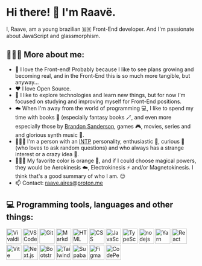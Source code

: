 # Hi there! 🤙 I'm Raavë.
I, Raave, am a young brazilian 🇧🇷 Front-End developer. And I'm passionate about JavaScript and glassmorphism.

## 🧔🏻‍♂️ More about me:
- 🧡 I love the Front-end! Probably because I like to see plans growing and becoming real, and in the Front-End this is so much more tangible, but anyway...
- ❤️ I love Open Source. 
- 🔭 I like to explore technologies and learn new things, but for now I'm focused on studying and improving myself for Front-End positions.
- ☁️ When I'm away from the world of programming 💻, I like to spend my time with books 📖 (especially fantasy books 🪄, and even more especially those by [Brandon Sanderson](https://www.brandonsanderson.com), games 🎮, movies, series and and glorious synth music 🎵.
- 🧔🏻‍♂️ I'm a person with an [INTP](https://wiki.personality-database.com/books/jungian-derivatives/page/intp) personality, enthusiastic 😬, curious 🤨 (who loves to ask random questions) and who always has a strange interest or a crazy idea 🧐.
- 🤷🏻‍♂️ My favorite color is orange 🧡, and if I could choose magical powers, they would be Aerokinesis ☁️, Electrokinesis ⚡  and/or Magnetokinesis. I think that's a good summary of who I am. 😌 
- 📫 Contact: raave.aires@proton.me

## 💻 Programming tools, languages and other things:
<p> 
    <a href="https://vivaldi.com/" target="_blank"><img src="https://vivaldi.com/wp-content/themes/vivaldicom-theme/img/press/icons/vivaldi_icon.png" width='40' alt="Vivaldi"/></a>
    <a href="https://code.visualstudio.com" target="_blank"><img src="https://skillicons.dev/icons?i=vscode" width='40' alt="VS Code"/></a>
    <a href="https://git-scm.com" target="_blank"><img src="https://skillicons.dev/icons?i=git" width='40' alt="Git"/></a>
    <a href="https://www.markdownguide.org" target="_blank"><img src="https://skillicons.dev/icons?i=md" width='40' alt="Markdown"/></a>
    <a href="https://developer.mozilla.org/en-US/docs/Learn/Getting_started_with_the_web/HTML_basics" target="_blank"><img src="https://skillicons.dev/icons?i=html" width='40' alt="HTML"/></a>
    <a href="https://developer.mozilla.org/en-US/docs/Learn/Getting_started_with_the_web/CSS_basics" target="_blank"><img src="https://skillicons.dev/icons?i=css" width='40' alt="CSS"/></a>
    <a href="https://developer.mozilla.org/en-US/docs/Learn/Getting_started_with_the_web/JavaScript_basics" target="_blank"><img src="https://skillicons.dev/icons?i=javascript" width='40' alt="JavaScript"/></a>
    <a href="https://www.typescriptlang.org" target="_blank"><img src="https://skillicons.dev/icons?i=typescript" width='40' alt="TypeScript"/></a>
    <a href="https://nodejs.org/" target="_blank"><img src="https://skillicons.dev/icons?i=nodejs" width='40' alt="nodejs"/></a>
    <a href="https://yarnpkg.com" target="_blank"><img src="https://skillicons.dev/icons?i=yarn" width='40' alt="Yarn"/></a>
    <a href="https://react.dev" target="_blank"><img src="https://skillicons.dev/icons?i=react" width='40' alt="React"/></a>
    <a href="https://vitejs.dev" target="_blank"><img src="https://skillicons.dev/icons?i=vite" width='40' alt="Vite"/></a>
    <a href="https://nextjs.org" target="_blank"><img src="https://skillicons.dev/icons?i=nextjs" width='40' alt="Next.js"/></a>
    <a href="https://getbootstrap.com" target="_blank"><img src="https://skillicons.dev/icons?i=bootstrap" width='40' alt="Bootstrap"/></a>
    <a href="https://tailwindcss.com" target="_blank"><img src="https://skillicons.dev/icons?i=tailwindcss" width='40' alt="Tailwind"/></a>
    <a href="https://supabase.com" target="_blank"><img src="https://skillicons.dev/icons?i=supabase" width='40' alt="Supabase"/></a>
    <a href="https://www.figma.com/" target="_blank"><img src="https://skillicons.dev/icons?i=figma" width='40' alt="Figma"/></a>
    <a href="https://codepen.io" target="_blank"><img src="https://skillicons.dev/icons?i=codepen" width='40' alt="CodePen"/></a>
</p>

